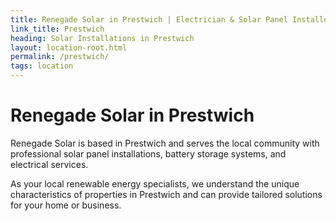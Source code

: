 ```yaml
---
title: Renegade Solar in Prestwich | Electrician & Solar Panel Installer
link_title: Prestwich
heading: Solar Installations in Prestwich
layout: location-root.html
permalink: /prestwich/
tags: location
---
```


# Renegade Solar in Prestwich

Renegade Solar is based in Prestwich and serves the local community with professional solar panel installations, battery storage systems, and electrical services.

As your local renewable energy specialists, we understand the unique characteristics of properties in Prestwich and can provide tailored solutions for your home or business.
